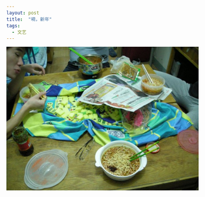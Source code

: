 ```yaml
---
layout: post
title:  "嗬，新年"
tags:
  - 文艺
---
```


![新年到](/files/2009/02/16/happy_new_year.jpg)
